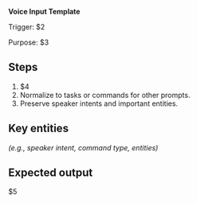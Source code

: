 <!-- $1 = Template title (e.g., "Voice Input") -->
<!-- $2 = Trigger command (e.g., "/voice-input") -->
<!-- $3 = Purpose statement (e.g., "Support interaction from voice capture and convert to structured prompts") -->
<!-- $4 = Step description (e.g., "Accept transcript text") -->
<!-- $5 = Output format description (e.g., "Cleaned command list ready to execute") -->

**Voice Input Template**

Trigger: $2

Purpose: $3

## Steps
1. $4
2. Normalize to tasks or commands for other prompts.
3. Preserve speaker intents and important entities.

## Key entities
*(e.g., speaker intent, command type, entities)*

## Expected output
$5
